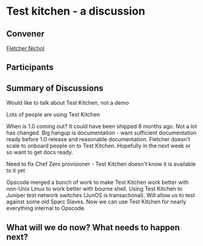 Test kitchen - a discussion
===========================

## Convener

[Fletcher Nichol](https://twitter.com/fnichol)

## Participants

## Summary of Discussions

Would like to talk about Test Kitchen, not a demo

Lots of people are using Test Kitchen

When is 1.0 coming out?  It could have been shipped 8 months ago.  Not a lot has changed.  Big hangup is documentation - want sufficient documentation ready before 1.0 release and reasonable documentation.  Fletcher doesn't scale to onboard people on to Test Kitchen.  Hopefully in the next week or so want to get docs ready.

Need to fix Chef Zero provisioner - Test Kitchen doesn't know it is available to it yet

Opscode merged a bunch of work to make Test Kitchen work better with non-Unix Linux to work better with bourne shell.  Using Test Kitchen to Juniper test network switches (JunOS is transactional).  Will allow us to test against some old Sparc Slaves.  Now we can use Test Kitchen for nearly everything internal to Opscode.



## What will we do now?  What needs to happen next?
